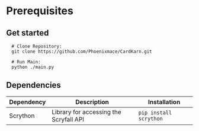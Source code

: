 # Prerequisites

## Get started

```shell
  # Clone Repository:
  git clone https://github.com/Phoenixmace/CardKarn.git 

  # Run Main:
  python ./main.py
```

## Dependencies

|Dependency|Description|Installation|
|----------|-----------|------------|
|Scrython|Library for accessing the Scryfall API|``` pip install scrython ```|
